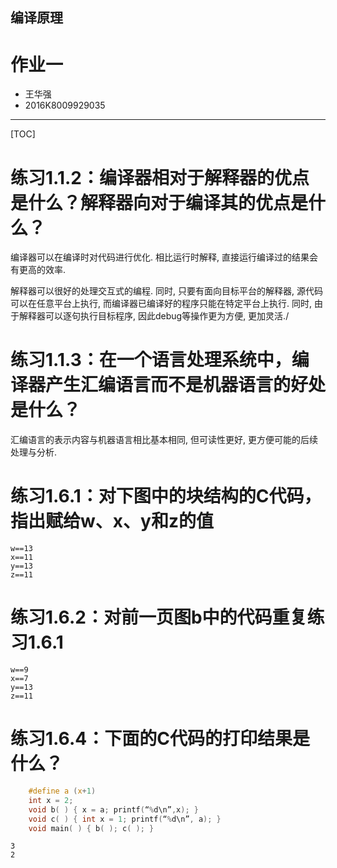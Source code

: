 编译原理
---------------

作业一
====================

* 王华强
* 2016K8009929035

***

[TOC]

# 练习1.1.2：编译器相对于解释器的优点是什么？解释器向对于编译其的优点是什么？

编译器可以在编译时对代码进行优化. 相比运行时解释, 直接运行编译过的结果会有更高的效率.

解释器可以很好的处理交互式的编程. 同时, 只要有面向目标平台的解释器, 源代码可以在任意平台上执行, 而编译器已编译好的程序只能在特定平台上执行. 同时, 由于解释器可以逐句执行目标程序, 因此debug等操作更为方便, 更加灵活./

# 练习1.1.3：在一个语言处理系统中，编译器产生汇编语言而不是机器语言的好处是什么？

汇编语言的表示内容与机器语言相比基本相同, 但可读性更好, 更方便可能的后续处理与分析. 

# 练习1.6.1：对下图中的块结构的C代码，指出赋给w、x、y和z的值

```
w==13
x==11
y==13
z==11
```

# 练习1.6.2：对前一页图b中的代码重复练习1.6.1

```
w==9
x==7
y==13
z==11
```

# 练习1.6.4：下面的C代码的打印结果是什么？

```c
	#define a (x+1)
	int x = 2;
	void b( ) { x = a; printf(“%d\n”,x); }
	void c( ) { int x = 1; printf(“%d\n”, a); }
	void main( ) { b( ); c( ); }
```

```
3
2
```
